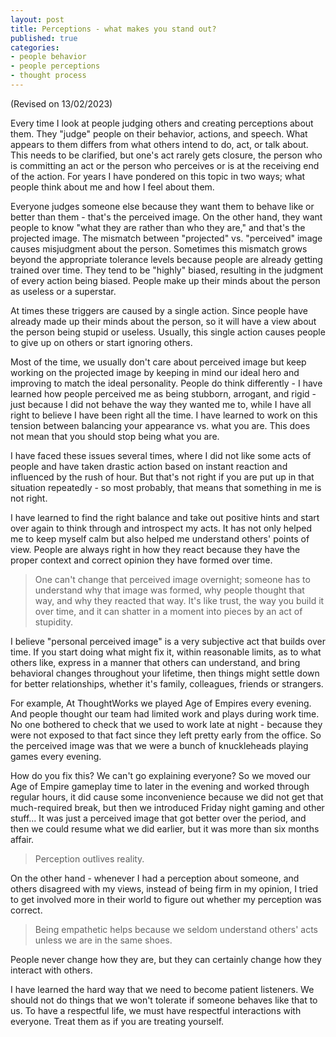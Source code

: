 ```yaml
---
layout: post
title: Perceptions - what makes you stand out?
published: true
categories:
- people behavior
- people perceptions
- thought process
---
```


(Revised on 13/02/2023)

Every time I look at people judging others and creating perceptions about them. They "judge" people on their behavior, actions, and speech. What appears to them differs from what others intend to do, act, or talk about. This needs to be clarified, but one's act rarely gets closure, the person who is committing an act or the person who perceives or is at the receiving end of the action. For years I have pondered on this topic in two ways; what people think about me and how I feel about them.

Everyone judges someone else because they want them to behave like or better than them - that's the perceived image. On the other hand, they want people to know "what they are rather than who they are," and that's the projected image. The mismatch between "projected" vs. "perceived" image causes misjudgment about the person. Sometimes this mismatch grows beyond the appropriate tolerance levels because people are already getting trained over time. They tend to be "highly" biased, resulting in the judgment of every action being biased. People make up their minds about the person as useless or a superstar. 

At times these triggers are caused by a single action. Since people have already made up their minds about the person, so it will have a view about the person being stupid or useless. Usually, this single action causes people to give up on others or start ignoring others.

Most of the time, we usually don't care about perceived image but keep working on the projected image by keeping in mind our ideal hero and improving to match the ideal personality. People do think differently - I have learned how people perceived me as being stubborn, arrogant, and rigid - just because I did not behave the way they wanted me to, while I have all right to believe I have been right all the time. I have learned to work on this tension between balancing your appearance vs. what you are. This does not mean that you should stop being what you are.

I have faced these issues several times, where I did not like some acts of people and have taken drastic action based on instant reaction and influenced by the rush of hour. But that's not right if you are put up in that situation repeatedly - so most probably, that means that something in me is not right. 

I have learned to find the right balance and take out positive hints and start over again to think through and introspect my acts. It has not only helped me to keep myself calm but also helped me understand others' points of view. People are always right in how they react because they have the proper context and correct opinion they have formed over time. 

> One can't change that perceived image overnight; someone has to understand why that image was formed, why people thought that way, and why they reacted that way. It's like trust, the way you build it over time, and it can shatter in a moment into pieces by an act of stupidity.

I believe "personal perceived image" is a very subjective act that builds over time. If you start doing what might fix it, within reasonable limits, as to what others like, express in a manner that others can understand, and bring behavioral changes throughout your lifetime, then things might settle down for better relationships, whether it's family, colleagues, friends or strangers.

For example, At ThoughtWorks we played Age of Empires every evening. And people thought our team had limited work and plays during work time. No one bothered to check that we used to work late at night - because they were not exposed to that fact since they left pretty early from the office. So the perceived image was that we were a bunch of knuckleheads playing games every evening. 

How do you fix this? We can't go explaining everyone? So we moved our Age of Empire gameplay time to later in the evening and worked through regular hours, it did cause some inconvenience because we did not get that much-required break, but then we introduced Friday night gaming and other stuff... It was just a perceived image that got better over the period, and then we could resume what we did earlier, but it was more than six months affair. 

> Perception outlives reality.

On the other hand - whenever I had a perception about someone, and others disagreed with my views, instead of being firm in my opinion, I tried to get involved more in their world to figure out whether my perception was correct.

> Being empathetic helps because we seldom understand others' acts unless we are in the same shoes.

People never change how they are, but they can certainly change how they interact with others. 

I have learned the hard way that we need to become patient listeners. We should not do things that we won't tolerate if someone behaves like that to us. To have a respectful life, we must have respectful interactions with everyone. Treat them as if you are treating yourself.
